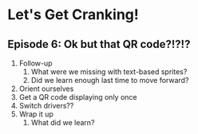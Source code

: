 # Let's Get Cranking!
## Episode 6: Ok but that QR code?!?!?

1. Follow-up
   1. What were we missing with text-based sprites?
   2. Did we learn enough last time to move forward?
3. Orient ourselves
4. Get a QR code displaying only once
5. Switch drivers??
6. Wrap it up
   1. What did we learn?

